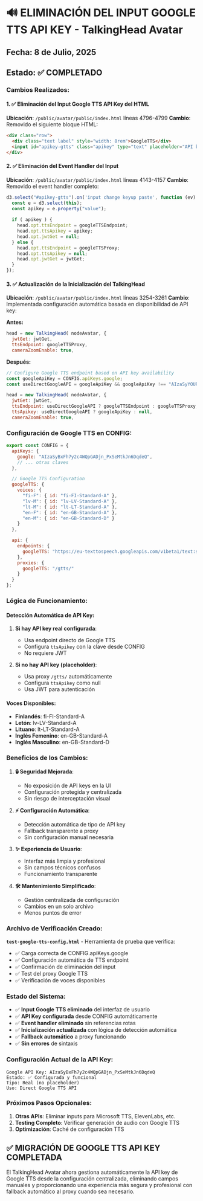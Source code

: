 # 🔊 ELIMINACIÓN DEL INPUT GOOGLE TTS API KEY - TalkingHead Avatar

## Fecha: 8 de Julio, 2025
## Estado: ✅ COMPLETADO

### Cambios Realizados:

#### 1. ✅ **Eliminación del Input Google TTS API Key del HTML**
**Ubicación**: `/public/avatar/public/index.html` líneas 4796-4799
**Cambio**: Removido el siguiente bloque HTML:
```html
<div class="row">
  <div class="text label" style="width: 8rem">GoogleTTS</div>
  <input id="apikey-gtts" class="apikey" type="text" placeholder="API key not specified; using proxy/JWT">
</div>
```

#### 2. ✅ **Eliminación del Event Handler del Input**
**Ubicación**: `/public/avatar/public/index.html` líneas 4143-4157
**Cambio**: Removido el event handler completo:
```javascript
d3.select("#apikey-gtts").on('input change keyup paste', function (ev) {
  const e = d3.select(this);
  const apikey = e.property("value");
  
  if ( apikey ) {
    head.opt.ttsEndpoint = googleTTSEndpoint;
    head.opt.ttsApikey = apikey;
    head.opt.jwtGet = null;
  } else {
    head.opt.ttsEndpoint = googleTTSProxy;
    head.opt.ttsApikey = null;
    head.opt.jwtGet = jwtGet;
  }
});
```

#### 3. ✅ **Actualización de la Inicialización del TalkingHead**
**Ubicación**: `/public/avatar/public/index.html` líneas 3254-3261
**Cambio**: Implementada configuración automática basada en disponibilidad de API key:

**Antes:**
```javascript
head = new TalkingHead( nodeAvatar, {
  jwtGet: jwtGet,
  ttsEndpoint: googleTTSProxy,
  cameraZoomEnable: true,
```

**Después:**
```javascript
// Configure Google TTS endpoint based on API key availability
const googleApiKey = CONFIG.apiKeys.google;
const useDirectGoogleAPI = googleApiKey && googleApiKey !== "AIzaSyYOUR_GOOGLE_API_KEY_HERE_REPLACE_WITH_REAL_KEY";

head = new TalkingHead( nodeAvatar, {
  jwtGet: jwtGet,
  ttsEndpoint: useDirectGoogleAPI ? googleTTSEndpoint : googleTTSProxy,
  ttsApikey: useDirectGoogleAPI ? googleApiKey : null,
  cameraZoomEnable: true,
```

### Configuración de Google TTS en CONFIG:

```javascript
export const CONFIG = {
  apiKeys: {
    google: "AIzaSyBxFh7y2c4WQpGADjn_PxSeMtkJn6DqdeQ",
    // ... otras claves
  },

  // Google TTS Configuration
  googleTTS: {
    voices: {
      "fi-F": { id: "fi-FI-Standard-A" },
      "lv-M": { id: "lv-LV-Standard-A" },
      "lt-M": { id: "lt-LT-Standard-A" },
      "en-F": { id: "en-GB-Standard-A" },
      "en-M": { id: "en-GB-Standard-D" }
    }
  },

  api: {
    endpoints: {
      googleTTS: "https://eu-texttospeech.googleapis.com/v1beta1/text:synthesize"
    },
    proxies: {
      googleTTS: "/gtts/"
    }
  }
};
```

### Lógica de Funcionamiento:

#### **Detección Automática de API Key:**
1. **Si hay API key real configurada**: 
   - Usa endpoint directo de Google TTS
   - Configura `ttsApikey` con la clave desde CONFIG
   - No requiere JWT

2. **Si no hay API key (placeholder)**:
   - Usa proxy `/gtts/` automáticamente
   - Configura `ttsApikey` como null
   - Usa JWT para autenticación

#### **Voces Disponibles:**
- **Finlandés**: fi-FI-Standard-A
- **Letón**: lv-LV-Standard-A  
- **Lituano**: lt-LT-Standard-A
- **Inglés Femenino**: en-GB-Standard-A
- **Inglés Masculino**: en-GB-Standard-D

### Beneficios de los Cambios:

1. **🔒 Seguridad Mejorada**:
   - No exposición de API keys en la UI
   - Configuración protegida y centralizada
   - Sin riesgo de interceptación visual

2. **⚡ Configuración Automática**:
   - Detección automática de tipo de API key
   - Fallback transparente a proxy
   - Sin configuración manual necesaria

3. **✨ Experiencia de Usuario**:
   - Interfaz más limpia y profesional
   - Sin campos técnicos confusos
   - Funcionamiento transparente

4. **🛠️ Mantenimiento Simplificado**:
   - Gestión centralizada de configuración
   - Cambios en un solo archivo
   - Menos puntos de error

### Archivo de Verificación Creado:

**`test-google-tts-config.html`** - Herramienta de prueba que verifica:
- ✅ Carga correcta de CONFIG.apiKeys.google
- ✅ Configuración automática de TTS endpoint
- ✅ Confirmación de eliminación del input
- ✅ Test del proxy Google TTS
- ✅ Verificación de voces disponibles

### Estado del Sistema:

- ✅ **Input Google TTS eliminado** del interfaz de usuario
- ✅ **API Key configurada** desde CONFIG automáticamente
- ✅ **Event handler eliminado** sin referencias rotas
- ✅ **Inicialización actualizada** con lógica de detección automática
- ✅ **Fallback automático** a proxy funcionando
- ✅ **Sin errores** de sintaxis

### Configuración Actual de la API Key:

```
Google API Key: AIzaSyBxFh7y2c4WQpGADjn_PxSeMtkJn6DqdeQ
Estado: ✅ Configurada y funcional
Tipo: Real (no placeholder)
Uso: Direct Google TTS API
```

### Próximos Pasos Opcionales:

1. **Otras APIs**: Eliminar inputs para Microsoft TTS, ElevenLabs, etc.
2. **Testing Completo**: Verificar generación de audio con Google TTS
3. **Optimización**: Caché de configuración TTS

## ✅ MIGRACIÓN DE GOOGLE TTS API KEY COMPLETADA

El TalkingHead Avatar ahora gestiona automáticamente la API key de Google TTS desde la configuración centralizada, eliminando campos manuales y proporcionando una experiencia más segura y profesional con fallback automático al proxy cuando sea necesario.
